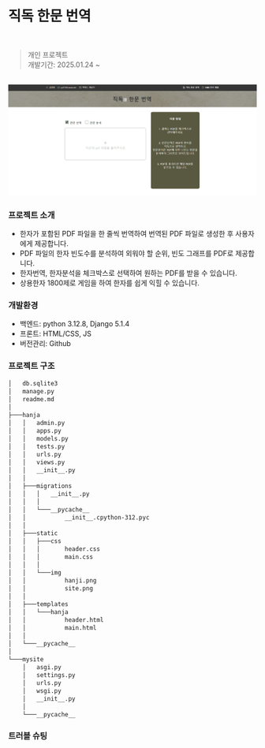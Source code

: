 #  직독 한문 번역

<br>

> 개인 프로젝트  
> 개발기간: 2025.01.24 ~ 

<br>

<img src="./hanja/static/img/site.png" width="1000" height="auto">

<br>

### 프로젝트 소개
- 한자가 포함된 PDF 파일을 한 줄씩 번역하여 번역된 PDF 파일로 생성한 후 사용자에게 제공합니다.
- PDF 파일의 한자 빈도수를 분석하여 외워야 할 순위, 빈도 그래프를 PDF로 제공합니다.
- 한자번역, 한자분석을 체크박스로 선택하여 원하는 PDF를 받을 수 있습니다.
- 상용한자 1800제로 게임을 하여 한자를 쉽게 익힐 수 있습니다.

### 개발환경
- 백엔드: python 3.12.8, Django 5.1.4
- 프론트: HTML/CSS, JS
- 버전관리: Github

### 프로젝트 구조
```
│   db.sqlite3
│   manage.py
│   readme.md
│
├───hanja
│   │   admin.py
│   │   apps.py
│   │   models.py
│   │   tests.py
│   │   urls.py
│   │   views.py
│   │   __init__.py
│   │
│   ├───migrations
│   │   │   __init__.py
│   │   │
│   │   └───__pycache__
│   │           __init__.cpython-312.pyc
│   │
│   ├───static
│   │   ├───css
│   │   │       header.css
│   │   │       main.css
│   │   │
│   │   └───img
│   │           hanji.png
│   │           site.png
│   │
│   ├───templates
│   │   └───hanja
│   │           header.html
│   │           main.html
│   │
│   └───__pycache__
│
└───mysite
    │   asgi.py
    │   settings.py
    │   urls.py
    │   wsgi.py
    │   __init__.py
    │
    └───__pycache__

```

### 트러블 슈팅 